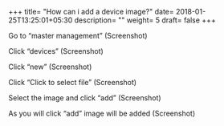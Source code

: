 +++
title= "How can i add a device image?"
date= 2018-01-25T13:25:01+05:30
description= ""
weight= 5 
draft= false
+++





Go to “master management”
(Screenshot)

Click “devices”
(Screenshot)

Click “new”
(Screenshot)

Click “Click to select file” 
(Screenshot)

Select the image and click  “add”
(Screenshot)

As you will click “add” image will be added
(Screenshot) 


